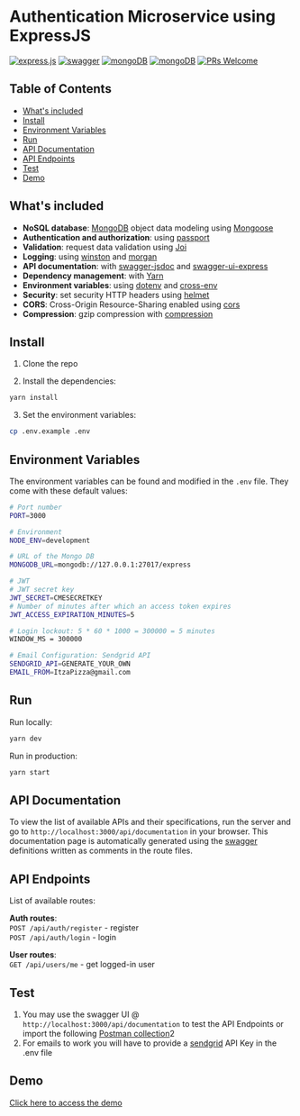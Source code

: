 # Authentication Microservice using ExpressJS

[![express.js](https://img.shields.io/badge/Express.js-000000?style=for-the-badge&logo=express&logoColor=white)](https://github.com/expressjs)
[![swagger](https://img.shields.io/badge/Swagger-85EA2D?style=for-the-badge&logo=Swagger&logoColor=white)](https://github.com/swagger-api)
[![mongoDB](https://img.shields.io/badge/MongoDB-4EA94B?style=for-the-badge&logo=mongodb&logoColor=white)](https://www.mongodb.com/)
[![mongoDB](https://img.shields.io/badge/Yarn-2C8EBB?style=for-the-badge&logo=yarn&logoColor=white)](https://github.com/yarnpkg/berry)
[![PRs Welcome](https://img.shields.io/badge/PRs-welcome-brightgreen.svg?style=flat-square)](http://makeapullrequest.com)

## Table of Contents

- [What's included](#whats-included)
- [Install](#install)
- [Environment Variables](#environment-variables)
- [Run](#run)
- [API Documentation](#api-documentation)
- [API Endpoints](#api-endpoints)
- [Test](#test)
- [Demo](#demo)

## What's included

- **NoSQL database**: [MongoDB](https://www.mongodb.com) object data modeling using [Mongoose](https://mongoosejs.com)
- **Authentication and authorization**: using [passport](http://www.passportjs.org)
- **Validation**: request data validation using [Joi](https://github.com/hapijs/joi)
- **Logging**: using [winston](https://github.com/winstonjs/winston) and [morgan](https://github.com/expressjs/morgan)
- **API documentation**: with [swagger-jsdoc](https://github.com/Surnet/swagger-jsdoc) and [swagger-ui-express](https://github.com/scottie1984/swagger-ui-express)
- **Dependency management**: with [Yarn](https://yarnpkg.com)
- **Environment variables**: using [dotenv](https://github.com/motdotla/dotenv) and [cross-env](https://github.com/kentcdodds/cross-env#readme)
- **Security**: set security HTTP headers using [helmet](https://helmetjs.github.io)
- **CORS**: Cross-Origin Resource-Sharing enabled using [cors](https://github.com/expressjs/cors)
- **Compression**: gzip compression with [compression](https://github.com/expressjs/compression)

## Install

1. Clone the repo

2. Install the dependencies:

```bash
yarn install
```

3. Set the environment variables:

```bash
cp .env.example .env
```

## Environment Variables

The environment variables can be found and modified in the `.env` file. They come with these default values:

```bash
# Port number
PORT=3000

# Environment
NODE_ENV=development

# URL of the Mongo DB
MONGODB_URL=mongodb://127.0.0.1:27017/express

# JWT
# JWT secret key
JWT_SECRET=CMESECRETKEY
# Number of minutes after which an access token expires
JWT_ACCESS_EXPIRATION_MINUTES=5

# Login lockout: 5 * 60 * 1000 = 300000 = 5 minutes
WINDOW_MS = 300000

# Email Configuration: Sendgrid API
SENDGRID_API=GENERATE_YOUR_OWN
EMAIL_FROM=ItzaPizza@gmail.com
```

## Run

Run locally:

```bash
yarn dev
```

Run in production:

```bash
yarn start
```

## API Documentation

To view the list of available APIs and their specifications, run the server and go to `http://localhost:3000/api/documentation` in your browser. This documentation page is automatically generated using the [swagger](https://swagger.io/) definitions written as comments in the route files.

## API Endpoints

List of available routes:

**Auth routes**:\
`POST /api/auth/register` - register\
`POST /api/auth/login` - login

**User routes**:\
`GET /api/users/me` - get logged-in user

## Test

1. You may use the swagger UI @ `http://localhost:3000/api/documentation` to test the API Endpoints or import the following [Postman collection](https://www.getpostman.com/collections/70a5fe0feeba271f616b)2
2. For emails to work you will have to provide a [sendgrid](https://sendgrid.com/) API Key in the .env file

## Demo

[Click here to access the demo](https://express-auth-demo-owehbeh.herokuapp.com)
